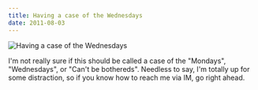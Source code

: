```yaml
---
title: Having a case of the Wednesdays
date: 2011-08-03
---
```


![Having a case of the Wednesdays](https://source.unsplash.com/7QCBakMyDCE/1600x900)

I'm not really sure if this should be called a case of the "Mondays", "Wednesdays", or "Can't be bothereds". Needless to say, I'm totally up for some distraction, so if you know how to reach me via IM, go right ahead.